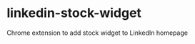 linkedin-stock-widget
=====================

Chrome extension to add stock widget to LinkedIn homepage
